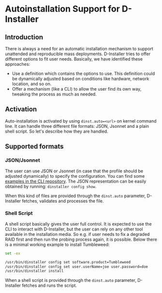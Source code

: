 # Autoinstallation Support for D-Installer

## Introduction

There is always a need for an automatic installation mechanism to support unattended and
reproducible mass deployments. D-Installer tries to offer different options to fit user needs.
Basically, we have identified these approaches:

* Use a definition which contains the options to use. This definition could be dynamically adjusted
  based on conditions like hardware, network location, and so on.
* Offer a mechanism (like a CLI) to allow the user find its own way, tweaking the process as much as
  needed.

## Activation

Auto-installation is activated by using `dinst.auto=<url>` on kernel command line. It can handle
three different file formats: JSON, Jsonnet and a plain shell script. So let's describe how they are
handled.

## Supported formats

### JSON/Jsonnet

The user can use JSON or Jsonnet (in case that the profile should be adjusted dynamically) to
specify the configuration. You can find some [examples in the CLI
repository](https://github.com/yast/d-installer-cli/tree/main/dinstaller-lib/share/examples). The
JSON representation can be easily obtained by running: `dinstaller config show`.

When this kind of files are provided through the `dinst.auto` parameter, D-Installer fetches,
validates and processes the file.

### Shell Script

A shell script basically gives the user full control. It is expected to use the CLI to interact with
D-Installer, but the user can rely on any other tool available in the installation media. So e.g. if
user needs to fix a degraded RAID first and then run the probing process again, it is possible.
Below there is a minimal working example to install Tumbleweed:

```sh
set -ex

/usr/bin/dinstaller config set software.product=Tumbleweed
/usr/bin/dinstaller config set user.userName=joe user.password=doe
/usr/bin/dinstaller install
```

When a shell script is provided through the `dinst.auto` parameter, D-Installer fetches and runs the
script.

